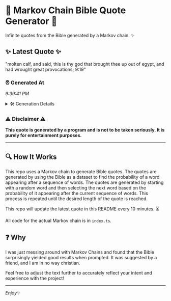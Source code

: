# 📖 Markov Chain Bible Quote Generator 📖

Infinite quotes from the Bible generated by a Markov chain. ✨

## ✨ Latest Quote ✨
"molten calf, and said, this is thy god that brought thee up out of egypt, and had wrought great provocations; 9:19"

### ⏰ Generated At
*9:39:41 PM*

<details>
    <summary>🛠️ Generation Details</summary>
    <p>
        <strong>🌱 Seed:</strong> molten<br>
        <strong>🔄 Iterations:</strong> 20<br>
        <strong>📜 Context History:</strong><br>[ molten ]: calf,<br>[ molten, calf, ]: and<br>[ molten, calf,, and ]: said,<br>[ molten, calf,, and, said, ]: this<br>[ molten, calf,, and, said,, this ]: is<br>[ molten, calf,, and, said,, this, is ]: thy<br>[ calf,, and, said,, this, is, thy ]: god<br>[ and, said,, this, is, thy, god ]: that<br>[ said,, this, is, thy, god, that ]: brought<br>[ this, is, thy, god, that, brought ]: thee<br>[ is, thy, god, that, brought, thee ]: up<br>[ thy, god, that, brought, thee, up ]: out<br>[ god, that, brought, thee, up, out ]: of<br>[ that, brought, thee, up, out, of ]: egypt,<br>[ brought, thee, up, out, of, egypt, ]: and<br>[ thee, up, out, of, egypt,, and ]: had<br>[ up, out, of, egypt,, and, had ]: wrought<br>[ out, of, egypt,, and, had, wrought ]: great<br>[ of, egypt,, and, had, wrought, great ]: provocations;<br>[ egypt,, and, had, wrought, great, provocations; ]: 9:19<br>
    </p>
</details>

### ⚠️ Disclaimer ⚠️
**This quote is generated by a program and is not to be taken seriously. It is purely for entertainment purposes.**

---

## 🔍 How It Works

This repo uses a Markov chain to generate Bible quotes. The quotes are generated by using the Bible as a dataset to find the probability of a word appearing after a sequence of words. The quotes are generated by starting with a random word and then selecting the next word based on the probability of it appearing after the current sequence of words. This process is repeated until the desired length of the quote is reached.

This repo will update the latest quote in this README every 10 minutes. ⏳

All code for the actual Markov chain is in `index.ts`.

## ❓ Why

I was just messing around with Markov Chains and found that the Bible surprisingly yielded good results when prompted. 
It was suggested by a friend, and I am in no way christian.

Feel free to adjust the text further to accurately reflect your intent and experience with the project!

---

*Enjoy*✨
